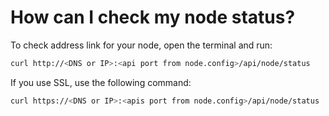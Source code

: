 # How can I check my node status?

To check address link for your node, open the terminal and run:

```bash
curl http://<DNS or IP>:<api port from node.config>/api/node/status
```

If you use SSL, use the following command:

```bash
curl https://<DNS or IP>:<apis port from node.config>/api/node/status
```
